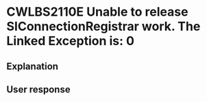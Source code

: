 # CWLBS2110E Unable to release SIConnectionRegistrar work. The Linked Exception is: 0

## Explanation

## User response